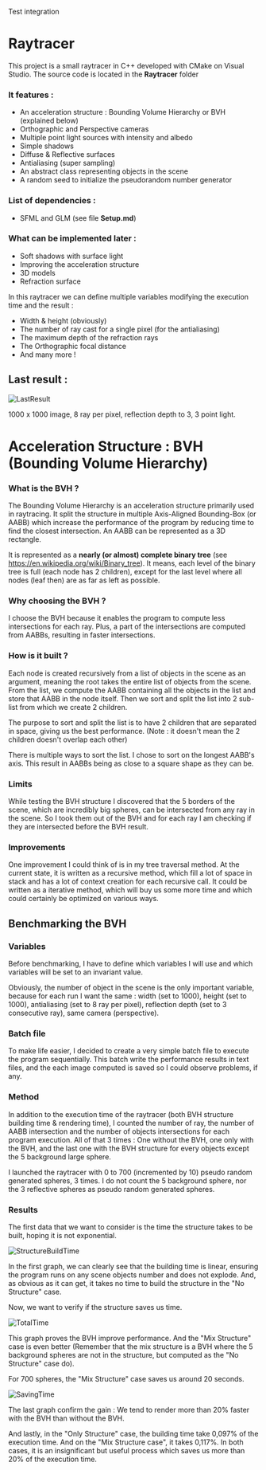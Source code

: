Test integration

# Raytracer

This project is a small raytracer in C++ developed with CMake on Visual Studio.
The source code is located in the **Raytracer** folder

### It features :

- An acceleration structure : Bounding Volume Hierarchy or BVH (explained below)
- Orthographic and Perspective cameras
- Multiple point light sources with intensity and albedo
- Simple shadows
- Diffuse & Reflective surfaces
- Antialiasing (super sampling)
- An abstract class representing objects in the scene
- A random seed to initialize the pseudorandom number generator

### List of dependencies : 

- SFML and GLM (see file **Setup.md**)

### What can be implemented later :

- Soft shadows with surface light
- Improving the acceleration structure
- 3D models
- Refraction surface

In this raytracer we can define multiple variables modifying the execution time and the result :

- Width & height (obviously)
- The number of ray cast for a single pixel (for the antialiasing)
- The maximum depth of the refraction rays
- The Orthographic focal distance
- And many more !



## Last result :

![LastResult](LastResult.png)

1000 x 1000 image, 8 ray per pixel, reflection depth to 3, 3 point light.

# Acceleration Structure : BVH (Bounding Volume Hierarchy)

### What is the BVH ?

The Bounding Volume Hierarchy is an acceleration structure primarily used in raytracing. It split the structure in multiple Axis-Aligned Bounding-Box (or AABB) which increase the performance of the program by reducing time to find the closest intersection. An AABB can be represented as a 3D rectangle.

It is represented as a **nearly (or almost) complete binary tree** (see https://en.wikipedia.org/wiki/Binary_tree). It means, each level of the binary tree is full (each node has 2 children), except for the last level where all nodes (leaf then) are as far as left as possible.

### Why choosing the BVH ?

I choose the BVH because it enables the program to compute less intersections for each ray. Plus, a part of the intersections are computed from AABBs, resulting in faster intersections.

### How is it built ?

Each node is created recursively from a list of objects in the scene as an argument, meaning the root takes the entire list of objects from the scene. From the list, we compute the AABB containing all the objects in the list and store that AABB in the node itself. Then we sort and split the list into 2 sub-list from which we create 2 children.

The purpose to sort and split the list is to have 2 children that are separated in space, giving us the best performance. (Note : it doesn't mean the 2 children doesn't overlap each other)

There is multiple ways to sort the list. I chose to sort on the longest AABB's axis. This result in AABBs being as close to a square shape as they can be.

### Limits

While testing the BVH structure I discovered that the 5 borders of the scene, which are incredibly big spheres, can be intersected from any ray in the scene. So I took them out of the BVH and for each ray I am checking if they are intersected before the BVH result.

### Improvements 

One improvement I could think of is in my tree traversal method. At the current state, it is written as a recursive method, which fill a lot of space in stack and has a lot of context creation for each recursive call. It could be written as a iterative method, which will buy us some more time and which could certainly be optimized on various ways.



## Benchmarking the BVH

### Variables

Before benchmarking, I have to define which variables I will use and which variables will be set to an invariant value.

Obviously, the number of object in the scene is the only important variable, because for each run I want the same : width (set to 1000), height (set to 1000), antialiasing (set to 8 ray per pixel), reflection depth (set to 3 consecutive ray), same camera (perspective).

### Batch file

To make life easier, I decided to create a very simple batch file to execute the program sequentially.
This batch write the performance results in text files, and the each image computed is saved so I could observe problems, if any.

### Method

In addition to the execution time of the raytracer (both BVH structure building time & rendering time), I counted the number of ray, the number of AABB intersection and the number of objects intersections for each program execution. All of that 3 times : One without the BVH, one only with the BVH, and the last one with the BVH structure for every objects except the 5 background large sphere.

I launched the raytracer with 0 to 700 (incremented by 10) pseudo random generated spheres, 3 times. I do not count the 5 background sphere, nor the 3 reflective spheres as pseudo random generated spheres.



### Results

The first data that we want to consider is the time the structure takes to be built, hoping it is not exponential.

![StructureBuildTime](Benchmark/StructureBuildTime.png)

In the first graph, we can clearly see that the building time is linear, ensuring the program runs on any scene objects number and does not explode. And, as obvious as it can get, it takes no time to build the structure in the "No Structure" case.

Now, we want to verify if the structure saves us time.

![TotalTime](Benchmark/TotalTime.png)

This graph proves the BVH improve performance. And the "Mix Structure" case is even better (Remember that the mix structure is a BVH where the 5 background spheres are not in the structure, but computed as the "No Structure" case do).

For 700 spheres, the "Mix Structure" case saves us around 20 seconds. 

![SavingTime](Benchmark/SavingTime.png)

The last graph confirm the gain : We tend to render more than 20% faster with the BVH than without the BVH.

And lastly, in the "Only Structure" case, the building time take 0,097% of the execution time. And on the "Mix Structure case", it takes 0,117%. In both cases, it is  an insignificant but useful process which saves us more than 20% of the execution time.



